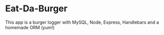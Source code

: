 # Eat-Da-Burger
This app is a burger logger with MySQL, Node, Express, Handlebars and a homemade ORM (yum!)
